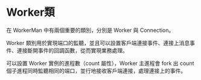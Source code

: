 # Worker類
在 WorkerMan 中有兩個重要的類別，分別是 Worker 與 Connection。

Worker 類別用於實現端口的監聽，並且可以設置客戶端連接事件、連接上消息事件、連接斷開事件的回調函數，從而實現業務處理。

可以設置 Worker 實例的進程數（count 屬性），Worker 主進程會 fork 出 count 個子進程同時監聽相同的端口，並行地接收客戶端連接，處理連接上的事件。
